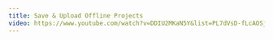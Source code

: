 ```yaml
---
title: Save & Upload Offline Projects
video: https://www.youtube.com/watch?v=DDIU2MKaN5Y&list=PL7dVsD-fLcAOSjFgi_Ul-MCQY0XecBjGA&index=13&pp=iAQB
---
```

